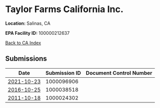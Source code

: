 # Taylor Farms California Inc.

**Location:** Salinas, CA

**EPA Facility ID:** 100000212637

[Back to CA Index](../../index.md)

## Submissions

| Date | Submission ID | Document Control Number |
|------|--------------|-------------------------|
| [2021-10-23](submissions/1000096906.md) | 1000096906 |  |
| [2016-10-25](submissions/1000038518.md) | 1000038518 |  |
| [2011-10-18](submissions/1000024302.md) | 1000024302 |  |
